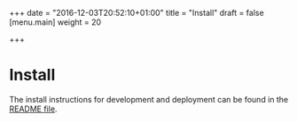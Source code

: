 +++
date = "2016-12-03T20:52:10+01:00"
title = "Install"
draft = false
[menu.main]
    weight = 20

+++

Install
=======

The install instructions for development and deployment can be found in the
[README file](https://github.com/helfertool/helfertool/blob/master/README.md).
